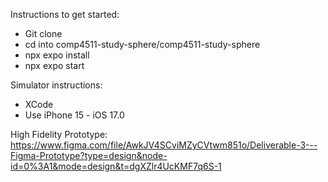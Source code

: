 Instructions to get started:
 - Git clone <git-url>
 - cd into comp4511-study-sphere/comp4511-study-sphere
 - npx expo install
 - npx expo start

 Simulator instructions:
 - XCode
 - Use iPhone 15 - iOS 17.0

High Fidelity Prototype: https://www.figma.com/file/AwkJV4SCviMZyCVtwm851o/Deliverable-3---Figma-Prototype?type=design&node-id=0%3A1&mode=design&t=dgXZlr4UcKMF7q6S-1
